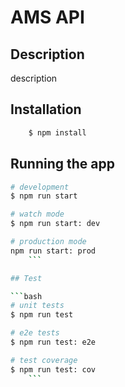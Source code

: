 # AMS API

## Description

description

## Installation

```bash
    $ npm install
```

## Running the app

```bash
# development
$ npm run start

# watch mode
$ npm run start: dev

# production mode
npm run start: prod
    ```

## Test

```bash
# unit tests
$ npm run test

# e2e tests
$ npm run test: e2e

# test coverage
$ npm run test: cov
    ```

